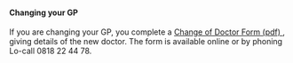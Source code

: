 ####  Changing your GP

If you are changing your GP, you complete a [ Change of Doctor Form (pdf)
](https://assets.hse.ie/media/documents/Medical_Card_or_GP_Visit_Card_change_of_GP_Form.pdf)
, giving details of the new doctor. The form is available online or by phoning
Lo-call 0818 22 44 78.
